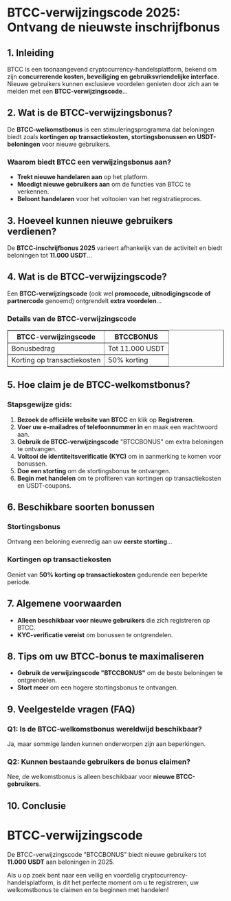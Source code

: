<h1>BTCC-verwijzingscode 2025: Ontvang de nieuwste inschrijfbonus</h1>
<h2>1. Inleiding</h2>
<p>BTCC is een toonaangevend cryptocurrency-handelsplatform, bekend om zijn <strong>concurrerende kosten, beveiliging en gebruiksvriendelijke interface</strong>. Nieuwe gebruikers kunnen exclusieve voordelen genieten door zich aan te melden met een <strong>BTCC-verwijzingscode</strong>...</p>
<h2>2. Wat is de BTCC-verwijzingsbonus?</h2>
<p>De <strong>BTCC-welkomstbonus</strong> is een stimuleringsprogramma dat beloningen biedt zoals <strong>kortingen op transactiekosten, stortingsbonussen en USDT-beloningen</strong> voor nieuwe gebruikers.</p>
<h3>Waarom biedt BTCC een verwijzingsbonus aan?</h3>
<ul>
<li><strong>Trekt nieuwe handelaren aan</strong> op het platform.</li>
<li><strong>Moedigt nieuwe gebruikers aan</strong> om de functies van BTCC te verkennen.</li>
<li><strong>Beloont handelaren</strong> voor het voltooien van het registratieproces.</li>
</ul>
<h2>3. Hoeveel kunnen nieuwe gebruikers verdienen?</h2>
<p>De <strong>BTCC-inschrijfbonus 2025</strong> varieert afhankelijk van de activiteit en biedt beloningen tot <strong>11.000 USDT</strong>...</p>
<h2>4. Wat is de BTCC-verwijzingscode?</h2>
<p>Een <strong>BTCC-verwijzingscode</strong> (ook wel <strong>promocode, uitnodigingscode of partnercode</strong> genoemd) ontgrendelt <strong>extra voordelen</strong>...</p>
<h3>Details van de BTCC-verwijzingscode</h3>
<table border="1">
<tr>
<th>BTCC-verwijzingscode</th>
<th>BTCCBONUS</th>
</tr>
<tr>
<td>Bonusbedrag</td>
<td>Tot 11.000 USDT</td>
</tr>
<tr>
<td>Korting op transactiekosten</td>
<td>50% korting</td>
</tr>
</table>
<h2>5. Hoe claim je de BTCC-welkomstbonus?</h2>
<h3>Stapsgewijze gids:</h3>
<ol>
<li><strong>Bezoek de officiële website van BTCC</strong> en klik op <strong>Registreren</strong>.</li>
<li><strong>Voer uw e-mailadres of telefoonnummer in</strong> en maak een wachtwoord aan.</li>
<li><strong>Gebruik de BTCC-verwijzingscode</strong> "BTCCBONUS" om extra beloningen te ontvangen.</li>
<li><strong>Voltooi de identiteitsverificatie (KYC)</strong> om in aanmerking te komen voor bonussen.</li>
<li><strong>Doe een storting</strong> om de stortingsbonus te ontvangen.</li>
<li><strong>Begin met handelen</strong> om te profiteren van kortingen op transactiekosten en USDT-coupons.</li>
</ol>
<h2>6. Beschikbare soorten bonussen</h2>
<h3>Stortingsbonus</h3>
<p>Ontvang een beloning evenredig aan uw <strong>eerste storting</strong>...</p>
<h3>Kortingen op transactiekosten</h3>
<p>Geniet van <strong>50% korting op transactiekosten</strong> gedurende een beperkte periode.</p>
<h2>7. Algemene voorwaarden</h2>
<ul>
<li><strong>Alleen beschikbaar voor nieuwe gebruikers</strong> die zich registreren op BTCC.</li>
<li><strong>KYC-verificatie vereist</strong> om bonussen te ontgrendelen.</li>
</ul>
<h2>8. Tips om uw BTCC-bonus te maximaliseren</h2>
<ul>
<li><strong>Gebruik de verwijzingscode "BTCCBONUS"</strong> om de beste beloningen te ontgrendelen.</li>
<li><strong>Stort meer</strong> om een hogere stortingsbonus te ontvangen.</li>
</ul>
<h2>9. Veelgestelde vragen (FAQ)</h2>
<h3>Q1: Is de BTCC-welkomstbonus wereldwijd beschikbaar?</h3>
<p>Ja, maar sommige landen kunnen onderworpen zijn aan beperkingen.</p>
<h3>Q2: Kunnen bestaande gebruikers de bonus claimen?</h3>
<p>Nee, de welkomstbonus is alleen beschikbaar voor <strong>nieuwe BTCC-gebruikers</strong>.</p>
<h2>10. Conclusie</h2>
<h1>BTCC-verwijzingscode</h1>
<p>De BTCC-verwijzingscode <span class="bonus-code">"BTCCBONUS"</span> biedt nieuwe gebruikers tot <strong>11.000 USDT</strong> aan beloningen in 2025.</p>
<p>Als u op zoek bent naar een veilig en voordelig cryptocurrency-handelsplatform, is dit het perfecte moment om u te registreren, uw welkomstbonus te claimen en te beginnen met handelen!</p>
</body>
</html>
